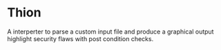 # Thion
A interperter to parse a custom input file and produce a graphical output highlight security flaws with post condition checks.
